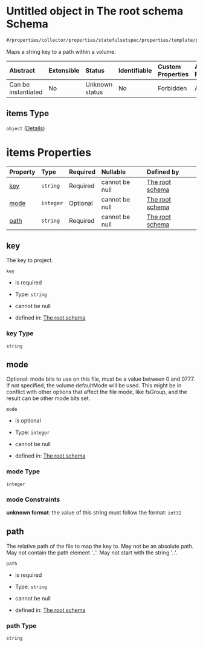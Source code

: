 # Untitled object in The root schema Schema

```txt
#/properties/collector/properties/statefulsetspec/properties/template/properties/spec/properties/volumes/items/properties/configmap/items/items#/properties/collector/properties/statefulsetSpec/properties/template/properties/spec/properties/volumes/items/properties/configMap/properties/items/items
```

Maps a string key to a path within a volume.

| Abstract            | Extensible | Status         | Identifiable | Custom Properties | Additional Properties | Access Restrictions | Defined In                                                        |
| :------------------ | :--------- | :------------- | :----------- | :---------------- | :-------------------- | :------------------ | :---------------------------------------------------------------- |
| Can be instantiated | No         | Unknown status | No           | Forbidden         | Allowed               | none                | [values.schema.json\*](values.schema.json "open original schema") |

## items Type

`object` ([Details](values-properties-the-collector-schema-properties-statefulsetspec-properties-template-properties-spec-properties-volumes-items-properties-configmap-properties-items-items.md))

# items Properties

| Property      | Type      | Required | Nullable       | Defined by                                                                                                                                                                                                                                                                                                                                                                                                                                                                                                                                                   |
| :------------ | :-------- | :------- | :------------- | :----------------------------------------------------------------------------------------------------------------------------------------------------------------------------------------------------------------------------------------------------------------------------------------------------------------------------------------------------------------------------------------------------------------------------------------------------------------------------------------------------------------------------------------------------------- |
| [key](#key)   | `string`  | Required | cannot be null | [The root schema](values-properties-the-collector-schema-properties-statefulsetspec-properties-template-properties-spec-properties-volumes-items-properties-configmap-properties-items-items-properties-key.md "#/properties/collector/properties/statefulsetspec/properties/template/properties/spec/properties/volumes/items/properties/configmap/items/items/properties/key#/properties/collector/properties/statefulsetSpec/properties/template/properties/spec/properties/volumes/items/properties/configMap/properties/items/items/properties/key")    |
| [mode](#mode) | `integer` | Optional | cannot be null | [The root schema](values-properties-the-collector-schema-properties-statefulsetspec-properties-template-properties-spec-properties-volumes-items-properties-configmap-properties-items-items-properties-mode.md "#/properties/collector/properties/statefulsetspec/properties/template/properties/spec/properties/volumes/items/properties/configmap/items/items/properties/mode#/properties/collector/properties/statefulsetSpec/properties/template/properties/spec/properties/volumes/items/properties/configMap/properties/items/items/properties/mode") |
| [path](#path) | `string`  | Required | cannot be null | [The root schema](values-properties-the-collector-schema-properties-statefulsetspec-properties-template-properties-spec-properties-volumes-items-properties-configmap-properties-items-items-properties-path.md "#/properties/collector/properties/statefulsetspec/properties/template/properties/spec/properties/volumes/items/properties/configmap/items/items/properties/path#/properties/collector/properties/statefulsetSpec/properties/template/properties/spec/properties/volumes/items/properties/configMap/properties/items/items/properties/path") |

## key

The key to project.

`key`

*   is required

*   Type: `string`

*   cannot be null

*   defined in: [The root schema](values-properties-the-collector-schema-properties-statefulsetspec-properties-template-properties-spec-properties-volumes-items-properties-configmap-properties-items-items-properties-key.md "#/properties/collector/properties/statefulsetspec/properties/template/properties/spec/properties/volumes/items/properties/configmap/items/items/properties/key#/properties/collector/properties/statefulsetSpec/properties/template/properties/spec/properties/volumes/items/properties/configMap/properties/items/items/properties/key")

### key Type

`string`

## mode

Optional: mode bits to use on this file, must be a value between 0 and 0777. If not specified, the volume defaultMode will be used. This might be in conflict with other options that affect the file mode, like fsGroup, and the result can be other mode bits set.

`mode`

*   is optional

*   Type: `integer`

*   cannot be null

*   defined in: [The root schema](values-properties-the-collector-schema-properties-statefulsetspec-properties-template-properties-spec-properties-volumes-items-properties-configmap-properties-items-items-properties-mode.md "#/properties/collector/properties/statefulsetspec/properties/template/properties/spec/properties/volumes/items/properties/configmap/items/items/properties/mode#/properties/collector/properties/statefulsetSpec/properties/template/properties/spec/properties/volumes/items/properties/configMap/properties/items/items/properties/mode")

### mode Type

`integer`

### mode Constraints

**unknown format**: the value of this string must follow the format: `int32`

## path

The relative path of the file to map the key to. May not be an absolute path. May not contain the path element '..'. May not start with the string '..'.

`path`

*   is required

*   Type: `string`

*   cannot be null

*   defined in: [The root schema](values-properties-the-collector-schema-properties-statefulsetspec-properties-template-properties-spec-properties-volumes-items-properties-configmap-properties-items-items-properties-path.md "#/properties/collector/properties/statefulsetspec/properties/template/properties/spec/properties/volumes/items/properties/configmap/items/items/properties/path#/properties/collector/properties/statefulsetSpec/properties/template/properties/spec/properties/volumes/items/properties/configMap/properties/items/items/properties/path")

### path Type

`string`
